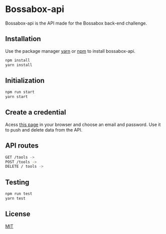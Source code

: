 # Bossabox-api

Bossabox-api is the API made for the Bossabox back-end challenge.

## Installation

Use the package manager [yarn](https://yarnpkg.com/) or [npm](https://www.npmjs.com/get-npm) to install bossabox-api.

```bash
npm install
yarn install
```

## Initialization

```bash
npm run start
yarn start
```

## Create a credential
Acess [this page](localhost:3000/first-user) in your browser and choose an email and password. Use it to push and delete data from the API.


## API routes
```bash
GET /tools ->
POST /tools ->
DELETE / tools ->
```

## Testing
```bash
npm run test
yarn test
```

## License
[MIT](https://choosealicense.com/licenses/mit/)